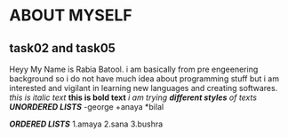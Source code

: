 # ABOUT MYSELF
## task02 and task05
Heyy My Name is Rabia Batool. 
i am basically from pre engeenering background so i do not have much idea about programming stuff but i am interested and vigilant in learning new languages and creating softwares.
*this is italic text*
**this is bold text**
*i am trying **different styles** of texts*
***UNORDERED LISTS***
-george
+anaya
*bilal

***ORDERED LISTS***
1.amaya
2.sana
3.bushra
